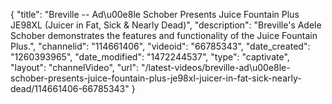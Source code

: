 {
    "title": "Breville -- Ad\u00e8le Schober Presents Juice Fountain Plus JE98XL (Juicer in Fat, Sick & Nearly Dead)",
    "description": "Breville's Adele Schober demonstrates the features and functionality of the Juice Fountain Plus.",
    "channelid": "114661406",
    "videoid": "66785343",
    "date_created": "1260393965",
    "date_modified": "1472244537",
    "type": "captivate",
    "layout": "channelVideo",
    "url": "\/latest-videos\/breville-ad\u00e8le-schober-presents-juice-fountain-plus-je98xl-juicer-in-fat-sick-nearly-dead\/114661406-66785343"
}